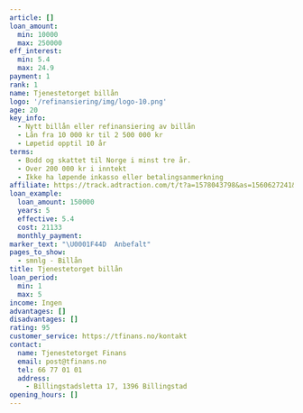 ```yaml
---
article: []
loan_amount:
  min: 10000
  max: 250000
eff_interest:
  min: 5.4
  max: 24.9
payment: 1
rank: 1
name: Tjenestetorget billån
logo: '/refinansiering/img/logo-10.png'
age: 20
key_info:
  - Nytt billån eller refinansiering av billån
  - Lån fra 10 000 kr til 2 500 000 kr
  - Løpetid opptil 10 år
terms:
  - Bodd og skattet til Norge i minst tre år.
  - Over 200 000 kr i inntekt
  - Ikke ha løpende inkasso eller betalingsanmerkning
affiliate: https://track.adtraction.com/t/t?a=1578043798&as=1560627241&t=2&tk=1
loan_example:
  loan_amount: 150000
  years: 5
  effective: 5.4
  cost: 21133
  monthly_payment:
marker_text: "\U0001F44D  Anbefalt"
pages_to_show:
  - smnlg - Billån
title: Tjenestetorget billån
loan_period:
  min: 1
  max: 5
income: Ingen
advantages: []
disadvantages: []
rating: 95
customer_service: https://tfinans.no/kontakt
contact:
  name: Tjenestetorget Finans
  email: post@tfinans.no
  tel: 66 77 01 01
  address:
    - Billingstadsletta 17, 1396 Billingstad
opening_hours: []
---
```

